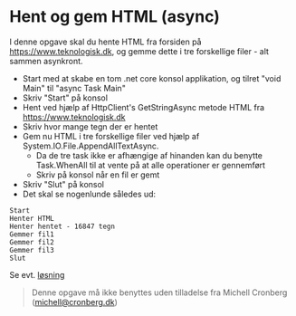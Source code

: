 ﻿# Hent og gem HTML (async)

I denne opgave skal du hente HTML fra forsiden på https://www.teknologisk.dk, og gemme dette i tre forskellige filer - alt sammen asynkront.

- Start med at skabe en tom .net core konsol applikation, og tilret "void Main" til "async Task Main"
- Skriv "Start" på konsol
- Hent ved hjælp af HttpClient's GetStringAsync metode HTML fra https://www.teknologisk.dk
- Skriv hvor mange tegn der er hentet
- Gem nu HTML i tre forskellige filer ved hjælp af System.IO.File.AppendAllTextAsync.
	- Da de tre task ikke er afhængige af hinanden kan du benytte Task.WhenAll til at vente på at alle operationer er gennemført
	- Skriv på konsol når en fil er gemt
- Skriv "Slut" på konsol
- Det skal se nogenlunde således ud:

```
Start
Henter HTML
Henter hentet - 16847 tegn
Gemmer fil1
Gemmer fil2
Gemmer fil3
Slut
```

Se evt. [løsning](https://github.com/devcronberg/undervisning-cs-opgaver/blob/master/async-gemhtml/Program.cs)

<!-- footerstart -->
> Denne opgave må ikke benyttes uden tilladelse fra Michell Cronberg (michell@cronberg.dk)
<!-- footerslut -->

